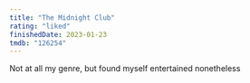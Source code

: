 ```yaml
---
title: "The Midnight Club"
rating: "liked"
finishedDate: 2023-01-23
tmdb: "126254"
---
```


Not at all my genre, but found myself entertained nonetheless
